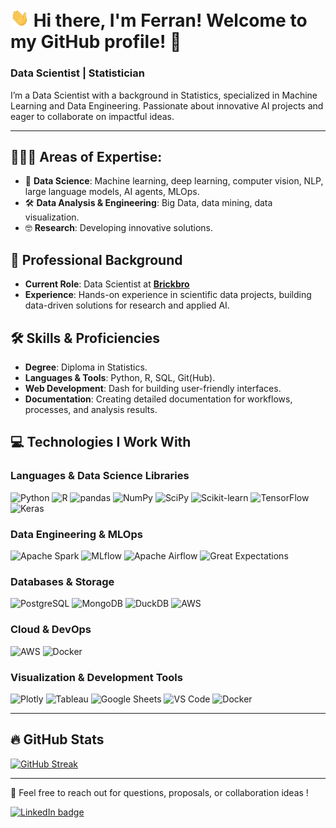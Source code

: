 # [<img src="https://raw.githubusercontent.com/ABSphreak/ABSphreak/master/gifs/Hi.gif" width="30px">](https://github.com/ferranpereez) Hi there, I'm Ferran! Welcome to my GitHub profile! 🚀

### Data Scientist | Statistician
I’m a Data Scientist with a background in Statistics, specialized in Machine Learning and Data Engineering. Passionate about innovative AI projects and eager to collaborate on impactful ideas.

<hr>

## 👨🏽‍💻 Areas of Expertise:
- 🧠 **Data Science**: Machine learning, deep learning, computer vision, NLP, large language models, AI agents, MLOps.
- 🛠️ **Data Analysis & Engineering**: Big Data, data mining, data visualization.
- 🤓 **Research**: Developing innovative solutions.

## 🏢 Professional Background
- **Current Role**: Data Scientist at **[Brickbro](https://brickbro.com)**
- **Experience**: Hands-on experience in scientific data projects, building data-driven solutions for research and applied AI.

## 🛠️ Skills & Proficiencies
- **Degree**: Diploma in Statistics.
- **Languages & Tools**: Python, R, SQL, Git(Hub).
- **Web Development**: Dash for building user-friendly interfaces.
- **Documentation**: Creating detailed documentation for workflows, processes, and analysis results.

## 💻 Technologies I Work With

### Languages & Data Science Libraries
<p align="left">
  <img height="30" src="https://img.shields.io/badge/Python-3776AB?style=for-the-badge&logo=python&logoColor=white" alt="Python"/>
  <img height="30" src="https://img.shields.io/badge/R-276DC3?style=for-the-badge&logo=r&logoColor=white" alt="R"/>
  <img height="30" src="https://img.shields.io/badge/pandas-150458?style=for-the-badge&logo=pandas&logoColor=white" alt="pandas"/>
  <img height="30" src="https://img.shields.io/badge/NumPy-013243?style=for-the-badge&logo=numpy&logoColor=white" alt="NumPy"/>
  <img height="30" src="https://img.shields.io/badge/scipy-8CAAE6?style=for-the-badge&logo=scipy&logoColor=white" alt="SciPy"/>
  <img height="30" src="https://img.shields.io/badge/scikit_learn-F7931E?style=for-the-badge&logo=scikit-learn&logoColor=white" alt="Scikit-learn"/>
  <img height="30" src="https://img.shields.io/badge/TensorFlow-FF6F00?style=for-the-badge&logo=tensorflow&logoColor=white" alt="TensorFlow"/>
  <img height="30" src="https://img.shields.io/badge/Keras-D00000?style=for-the-badge&logo=keras&logoColor=white" alt="Keras"/>
</p>

### Data Engineering & MLOps
<p align="left">
  <img height="30" src="https://img.shields.io/badge/Apache_Spark-E25A1C?style=for-the-badge&logo=apachespark&logoColor=white" alt="Apache Spark"/>
  <img height="30" src="https://img.shields.io/badge/MLflow-0194E2?style=for-the-badge&logo=mlflow&logoColor=white" alt="MLflow"/>
  <img height="30" src="https://img.shields.io/badge/Apache_Airflow-017CEE?style=for-the-badge&logo=apacheairflow&logoColor=white" alt="Apache Airflow"/>
  <img height="30" src="https://img.shields.io/badge/Great_Expectations-5A67D8?style=for-the-badge&logo=grape&logoColor=white" alt="Great Expectations"/>
</p>

### Databases & Storage
<p align="left">
  <img height="30" src="https://img.shields.io/badge/PostgreSQL-4169E1?style=for-the-badge&logo=postgresql&logoColor=white" alt="PostgreSQL"/>
  <img height="30" src="https://img.shields.io/badge/MongoDB-47A248?style=for-the-badge&logo=mongodb&logoColor=white" alt="MongoDB"/>
  <img height="30" src="https://img.shields.io/badge/DuckDB-FFE01B?style=for-the-badge&logo=duckdb&logoColor=black" alt="DuckDB"/>
  <img height="30" src="https://img.shields.io/badge/aws-232F3E?style=for-the-badge&logo=amazonaws&logoColor=white" alt="AWS"/>
</p>

### Cloud & DevOps
<p align="left">
  <img height="30" src="https://img.shields.io/badge/aws-232F3E?style=for-the-badge&logo=amazonaws&logoColor=white" alt="AWS"/>
  <img height="30" src="https://img.shields.io/badge/Docker-2496ED?style=for-the-badge&logo=docker&logoColor=white" alt="Docker"/>
</p>


### Visualization & Development Tools
<p align="left">
  <img height="30" src="https://img.shields.io/badge/plotly-3F4F75?style=for-the-badge&logo=plotly&logoColor=white" alt="Plotly"/>
  <img height="30" src="https://img.shields.io/badge/Tableau-E97627?style=for-the-badge&logo=tableau&logoColor=white" alt="Tableau"/>
  <img height="30" src="https://img.shields.io/badge/Google_Sheets-34A853?style=for-the-badge&logo=googlesheets&logoColor=white" alt="Google Sheets"/>
  <img height="30" src="https://img.shields.io/badge/VS_Code-007ACC?style=for-the-badge&logo=visualstudiocode&logoColor=white" alt="VS Code"/>
  <img height="30" src="https://img.shields.io/badge/Docker-2496ED?style=for-the-badge&logo=docker&logoColor=white" alt="Docker"/>
</p>

<hr>

## 🔥 GitHub Stats
[![GitHub Streak](https://github-readme-streak-stats.herokuapp.com/?user=ferranpereez&theme=dark&border_radius=6)](https://git.io/streak-stats)

<hr>

💬 Feel free to reach out for questions, proposals, or collaboration ideas !

<a href="https://www.linkedin.com/in/ferran-perez-anton/"><img src="https://img.shields.io/badge/LinkedIn-blue?logo=linkedin&logoColor=white&style=for-the-badge" alt="LinkedIn badge"/></a>
